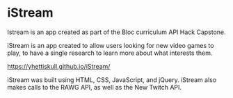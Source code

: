 # iStream
Istream is an app created as part of the Bloc curriculum API Hack Capstone.

iStream is an app created to allow users looking for new video games to play, to have a single research to learn more about what interests them.

https://yhettiskull.github.io/iStream/

iStream was built using HTML, CSS, JavaScript, and jQuery. iStream also makes calls to the RAWG API, as well as the New Twitch API.

